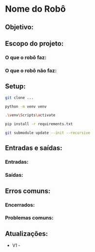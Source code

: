 # Nome do Robô

## Objetivo:

## Escopo do projeto:

### O que o robô faz:

### O que o robô não faz:

## Setup:
```bash
git clone ...

python -m venv venv

.\venv\Scripts\activate

pip install -r requirements.txt

git submodule update --init --recursive
```
## Entradas e saídas:

### Entradas:

### Saídas:

## Erros comuns:
### Encerrados:

### Problemas comuns:

## Atualizações:
- V1 - 
